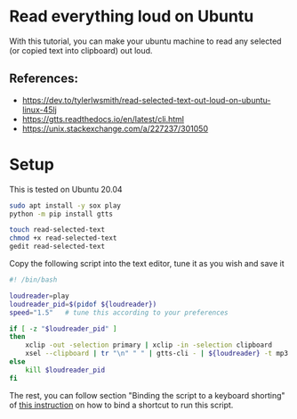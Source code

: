 # Read everything loud on Ubuntu

With this tutorial, you can make your ubuntu machine to read any selected (or copied text into clipboard) out loud.

## References:

- https://dev.to/tylerlwsmith/read-selected-text-out-loud-on-ubuntu-linux-45lj
- https://gtts.readthedocs.io/en/latest/cli.html
- https://unix.stackexchange.com/a/227237/301050

# Setup

This is tested on Ubuntu 20.04

```bash
sudo apt install -y sox play
python -m pip install gtts

touch read-selected-text
chmod +x read-selected-text
gedit read-selected-text
```

Copy the following script into the text editor, tune it as you wish and save it

```bash
#! /bin/bash

loudreader=play
loudreader_pid=$(pidof ${loudreader})
speed="1.5"   # tune this according to your preferences

if [ -z "$loudreader_pid" ]
then
    xclip -out -selection primary | xclip -in -selection clipboard
    xsel --clipboard | tr "\n" " " | gtts-cli - | ${loudreader} -t mp3 -   tempo ${speed}
else 
    kill $loudreader_pid
fi
```

The rest, you can follow section "Binding the script to a keyboard shorting" of
[this instruction](https://dev.to/tylerlwsmith/read-selected-text-out-loud-on-ubuntu-linux-45lj)
on how to bind a shortcut to run this script.
